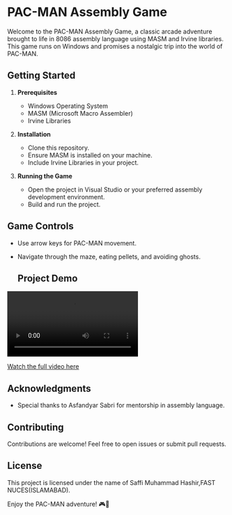 # PAC-MAN Assembly Game

Welcome to the PAC-MAN Assembly Game, a classic arcade adventure brought to life in 8086 assembly language using MASM and Irvine libraries. This game runs on Windows and promises a nostalgic trip into the world of PAC-MAN.

## Getting Started

1. **Prerequisites**
   - Windows Operating System
   - MASM (Microsoft Macro Assembler)
   - Irvine Libraries

2. **Installation**
   - Clone this repository.
   - Ensure MASM is installed on your machine.
   - Include Irvine Libraries in your project.

3. **Running the Game**
   - Open the project in Visual Studio or your preferred assembly development environment.
   - Build and run the project.

## Game Controls

- Use arrow keys for PAC-MAN movement.
- Navigate through the maze, eating pellets, and avoiding ghosts.

  ## Project Demo

![Demo Video](pacman.mp4)

[Watch the full video here](https://youtu.be/c1bkdg3O0Tc)


## Acknowledgments

- Special thanks to Asfandyar Sabri for mentorship in assembly language.


## Contributing

Contributions are welcome! Feel free to open issues or submit pull requests.

## License

This project is licensed under the name of Saffi Muhammad Hashir,FAST NUCES(ISLAMABAD).

Enjoy the PAC-MAN adventure! 🎮👻
